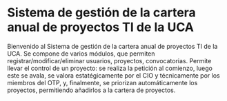 # Sistema de gestión de la cartera anual de proyectos TI de la UCA #
Bienvenido al Sistema de gestión de la cartera anual de proyectos TI de la UCA. Se compone de varios módulos, que permiten registrar/modificar/eliminar usuarios, proyectos, convocatorias.
Permite llevar el control de un proyecto: se realiza la petición al comienzo, luego este se avala, se valora estatégicamente por el CIO y técnicamente por los miembros del OTP, y, finalmente, se priorizan automáticamente los proyectos, permitiendo añadirlos a la cartera de proyectos.
